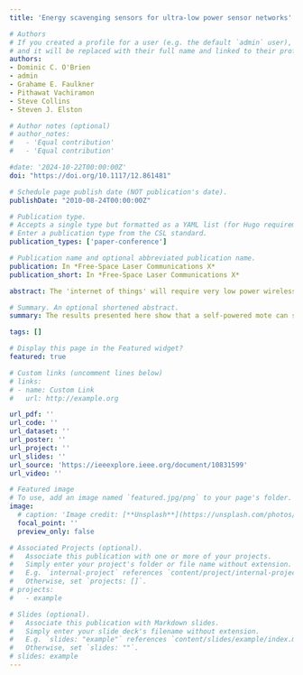 ```yaml
---
title: 'Energy scavenging sensors for ultra-low power sensor networks'

# Authors
# If you created a profile for a user (e.g. the default `admin` user), write the username (folder name) here
# and it will be replaced with their full name and linked to their profile.
authors:
- Dominic C. O'Brien
- admin
- Grahame E. Faulkner
- Pithawat Vachiramon
- Steve Collins
- Steven J. Elston

# Author notes (optional)
# author_notes:
#   - 'Equal contribution'
#   - 'Equal contribution'

#date: '2024-10-22T00:00:00Z'
doi: "https://doi.org/10.1117/12.861481"

# Schedule page publish date (NOT publication's date).
publishDate: "2010-08-24T00:00:00Z"

# Publication type.
# Accepts a single type but formatted as a YAML list (for Hugo requirements).
# Enter a publication type from the CSL standard.
publication_types: ['paper-conference']

# Publication name and optional abbreviated publication name.
publication: In *Free-Space Laser Communications X*
publication_short: In *Free-Space Laser Communications X*

abstract: The 'internet of things' will require very low power wireless communications, preferably using sensors that scavenge power from their environment. Free space optics allows communications over long ranges, with simple transceivers at each end, offering the possibility of low energy consumption. In addition there can be sufficient energy in the communications beam to power simple terminals. In this paper we report experimental results from an architecture that achieves this. A base station that tracks sensors in its coverage area and communicates with them using low divergence optical beams is presented. Sensor nodes use modulated retro-reflectors to communicate with the base station, and the nodes are powered by the illuminating beam. The paper presents design and implementation details, as well as future directions for this work.

# Summary. An optional shortened abstract.
summary: The results presented here show that a self-powered mote can successfully communicate using an MRR based link, and that such motes can have very low energy consumption. 

tags: []

# Display this page in the Featured widget?
featured: true

# Custom links (uncomment lines below)
# links:
# - name: Custom Link
#   url: http://example.org

url_pdf: ''
url_code: ''
url_dataset: ''
url_poster: ''
url_project: ''
url_slides: ''
url_source: 'https://ieeexplore.ieee.org/document/10831599'
url_video: ''

# Featured image
# To use, add an image named `featured.jpg/png` to your page's folder.
image:
  # caption: 'Image credit: [**Unsplash**](https://unsplash.com/photos/pLCdAaMFLTE)'
  focal_point: ''
  preview_only: false

# Associated Projects (optional).
#   Associate this publication with one or more of your projects.
#   Simply enter your project's folder or file name without extension.
#   E.g. `internal-project` references `content/project/internal-project/index.md`.
#   Otherwise, set `projects: []`.
# projects:
#   - example

# Slides (optional).
#   Associate this publication with Markdown slides.
#   Simply enter your slide deck's filename without extension.
#   E.g. `slides: "example"` references `content/slides/example/index.md`.
#   Otherwise, set `slides: ""`.
# slides: example
---
```


<!-- {{% callout note %}}
Click the _Cite_ button above to demo the feature to enable visitors to import publication metadata into their reference management software.
{{% /callout %}}

{{% callout note %}}
Create your slides in Markdown - click the _Slides_ button to check out the example.
{{% /callout %}} -->

<!-- Add the publication's **full text** or **supplementary notes** here. You can use rich formatting such as including [code, math, and images](https://docs.hugoblox.com/content/writing-markdown-latex/). -->
